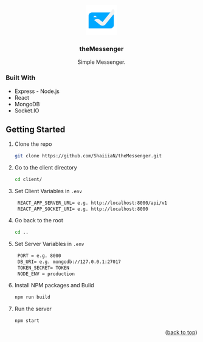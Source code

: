 <!-- PROJECT LOGO -->
<br />
<div align="center">
  <a href="https://github.com/ShaiiiaN/theMessenger">
    <img src="client/public/logo192.png" alt="Logo" width="80" height="80">
  </a>

  <h3 align="center">theMessenger</h3>

  <p align="center">
    Simple Messenger.
  </p>
</div>

### Built With

- Express - Node.js
- React
- MongoDB
- Socket.IO

<!-- GETTING STARTED -->

## Getting Started

1. Clone the repo

   ```sh
   git clone https://github.com/ShaiiiaN/theMessenger.git
   ```

2. Go to the client directory

   ```sh
   cd client/
   ```

3. Set Client Variables in `.env`

   ```shell
    REACT_APP_SERVER_URL= e.g. http://localhost:8000/api/v1
    REACT_APP_SOCKET_URI= e.g. http://localhost:8000
   ```

4. Go back to the root

   ```sh
   cd ..
   ```

5. Set Server Variables in `.env`

   ```shell
    PORT = e.g. 8000
    DB_URI= e.g. mongodb://127.0.0.1:27017
    TOKEN_SECRET= TOKEN
    NODE_ENV = production
   ```

6. Install NPM packages and Build

   ```sh
   npm run build
   ```

7. Run the server
   ```sh
   npm start
   ```

<p align="right">(<a href="#readme-top">back to top</a>)</p>
